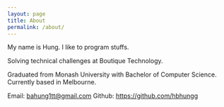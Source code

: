 ```yaml
---
layout: page
title: About
permalink: /about/
---
```


My name is Hung. I like to program stuffs.

Solving technical challenges at Boutique Technology.

Graduated from Monash University with Bachelor of Computer Science.
Currently based in Melbourne.

Email: <bahung1tt@gmail.com>
Github: <https://github.com/hbhungg>
